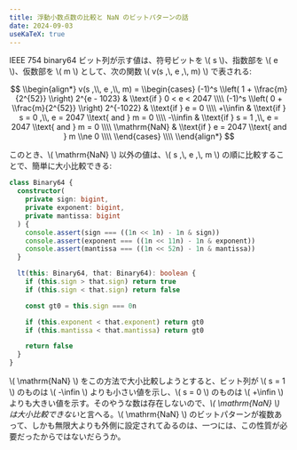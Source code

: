 ```yaml
---
title: 浮動小数点数の比較と NaN のビットパターンの話
date: 2024-09-03
useKaTeX: true
---
```


IEEE 754 binary64 ビット列が示す値は、符号ビットを \\( s \\)、指数部を \\( e \\)、仮数部を \\( m \\) として、次の関数 \\( v(s ,\\, e ,\\, m) \\) で表される:

$$
\\begin{align*}
v(s ,\\, e ,\\, m) = 
\\begin{cases}
  (-1)^s \\left( 1 + \\frac{m}{2^{52}} \\right) 2^{e - 1023} & \\text{if } 0 < e < 2047 \\\\
  (-1)^s \\left( 0 + \\frac{m}{2^{52}} \\right) 2^{-1022} & \\text{if } e = 0 \\\\
  +\\infin & \\text{if } s = 0 ,\\, e = 2047 \\text{ and } m = 0 \\\\
  -\\infin & \\text{if } s = 1 ,\\, e = 2047 \\text{ and } m = 0 \\\\
  \\mathrm{NaN} & \\text{if } e = 2047 \\text{ and } m \\ne 0 \\\\
\\end{cases} \\\\
\\end{align*}
$$

このとき、\\( \\mathrm{NaN} \\) 以外の値は、\\( s ,\\, e ,\\, m \\) の順に比較することで、簡単に大小比較できる:

``` ts
class Binary64 {
  constructor(
    private sign: bigint, 
    private exponent: bigint, 
    private mantissa: bigint
  ) {
    console.assert(sign === ((1n << 1n) - 1n & sign))
    console.assert(exponent === ((1n << 11n) - 1n & exponent))
    console.assert(mantissa === ((1n << 52n) - 1n & mantissa))
  }

  lt(this: Binary64, that: Binary64): boolean {
    if (this.sign > that.sign) return true
    if (this.sign < that.sign) return false

    const gt0 = this.sign === 0n

    if (this.exponent < that.exponent) return gt0
    if (this.mantissa < that.mantissa) return gt0

    return false
  }
}
```

\\( \\mathrm{NaN} \\) をこの方法で大小比較しようとすると、ビット列が \\( s = 1 \\) のものは \\( -\\infin \\) よりも小さい値を示し、\\( s = 0 \\) のものは \\( +\\infin \\) よりも大きい値を示す。そのやうな数は存在しないので、*\\( \\mathrm{NaN} \\) は大小比較できない*と言へる。\\( \\mathrm{NaN} \\) のビットパターンが複数あって、しかも無限大よりも外側に設定されてゐるのは、一つには、この性質が必要だったからではないだらうか。
